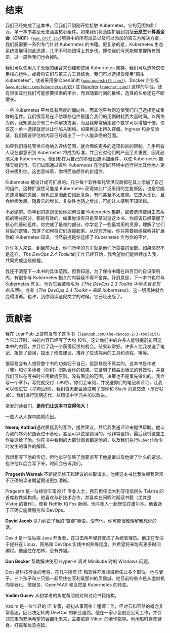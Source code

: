 # 结束

我们已经完成了这本书，但我们只刚刚开始接触 Kubernetes。它的范围如此广泛，单一本书甚至无法涵盖核心组件。如果我们将范围扩展到包括**云原生计算基金会**（**CNCF**）([`www.cncf.io/`](https://www.cncf.io/))项目中的所有成员以及可以添加的第三方解决方案，我们将需要一系列专门针对 Kubernetes 的书籍。更复杂的是，Kubernetes 生态系统发展得如此迅速，几乎不可能跟得上其步伐。即使我们今天能够掌握所有知识，过一周后我们也会掉队。

我们可以使用几乎无限的组合来创建和使用 Kubernetes 集群。我们可以选择仅使用核心组件，或者将它们与第三方工具结合。我们可以选择仅使用“原生 Kubernetes”，或者采用像 OpenShift ([`www.openshift.com/`](https://www.openshift.com/))、Docker 企业版 ([`www.docker.com/kubernetes#/EE`](https://www.docker.com/kubernetes#/EE)) 或 [Rancher](https://rancher.com/) ([`rancher.com/`](https://rancher.com/)) 这样的平台。还有很多其他我们可能想要探索的平台，而且随着时间的推移，选择的名单还在不断增长。

一些 Kubernetes 平台具有高度的偏向性，而其他平台则迫使我们自己选择组成集群的组件。我们很容易在评估哪些组件最适合我们的用例时耗费大量时间。以网络为例，我知道至少有二十种解决方案，而且我非常确定这个数字可以增加十倍。仅仅这一单一选择就足以让你陷入困境。如果再加上持久存储、Ingress 和身份验证，我们需要评估的内容已经超出了一个人能承受的范围。

如果我们将托管供应商纳入评估范围，就会面临更多的选项和新的限制。几乎所有人现在都意识到 Kubernetes 将成为标准，并且它对他们的产品至关重要，因此必须采用 Kubernetes。他们都在为自己的基础设施添加组件，以使 Kubernetes 能够无缝运行。它们试图通过宣称 Kubernetes 在他们的环境中运行得比其他地方更好来吸引你。这也意味着，你将面临额外的新组件。

Kubernetes 被设计成可扩展的。几乎每个软件和托管供应商都在其上添加了自己的组件。这种扩展性可能是 Kubernetes 获得如此广泛采用的主要原因，也是它能迅速发展的原因，但也正是因此它如此复杂，有时甚至不太直观。它庞大无比，且会继续发展。随着它的增长，复杂性也随之增加，可能让人感到不知所措。

不必绝望。你学到的原则无论你如何设置 Kubernetes 集群，或者选择使用生态系统的哪些部分，都是有效的。如果你没有只是草草浏览这本书，你应该已经掌握了核心的基础组件。你完成了最难的部分。你学会了一些最常用的资源，理解了它们背后的逻辑，知道了如何将它们连接起来。从现在开始，你只需要继续探索并扩展你的 Kubernetes 知识。当然前提是你选择了 Kubernetes 作为你的平台。

对许多人来说，到目前为止，你们所学的几乎就是他们所需要的全部。如果情况不是这样，*The DevOps 2.4 Toolkit*的工作已经开始，我希望你们能继续加入我，共同完成这段旅程。

我还不清楚下一本书的具体范围。但我知道，为了保持书籍在四百页的自设限制内，有很多与 Kubernetes 相关的内容我不得不舍弃。好消息是，下一本书也将与 Kubernetes 有关。也许它会被命名为《*The DevOps 2.3 Toolkit 中你未曾发现的东西*》，或者《*The DevOps 2.4 Toolkit – 高级 Kubernetes*》。这一切很快就会变得清晰。也许，到你阅读这段文字的时候，它已经出版了。

# 贡献者

我在 LeanPub 上提前发布了这本书（[`leanpub.com/the-devops-2-3-toolkit`](https://leanpub.com/the-devops-2-3-toolkit)）。当它公开时，书的内容已经写了大约 10%。这让你们中的许多人能够提前访问这本书的内容，并且给了我一个获得反馈的机会。结果非常好。许多人给我发送了笔记，报告了错误，提出了改进建议，推荐了应该探索的工具和流程，等等。

很容易会有人想将整个书的功劳归于自己，但那样是不真实的。这本书是作者（我）和许多读者（你们）团队合作的结果。它证明了精益出版法的有效性，并且我们可以在写书时应用敏捷原则。没有固定的范围，决策也不是事先做出的。我会写一个章节，写完就交付（*冲刺*）。你们会审阅，并发送你们的笔记和评论，让我可以改进它（*冲刺回顾*）。我们每天都会通过电子邮件和 Slack 消息交流（*每日站会*）。我们进行短期迭代，从错误中学习并加以改进。

亲爱的读者们，**是你们让这本书变得伟大！**

一些人从人群中脱颖而出。

**Neeraj Kothari**通过质疑我的写作，提供建议，并给我发送评论来提供帮助。他认为我的序列和图表过于基础，甚至可以说是错误的。他非常坚持，最后我将这些工作委派给了他。你在书中看到的大部分图表都是他的，以及我们执行`kubectl`命令时发生的事件的解释。

我很想写下他的传记，但他似乎忽略了我要求写下他是谁以及他做了什么的请求。也许他以后会写下来，时间会告诉我们。

**Prageeth Warnak** 不断提交修正和建议的拉取请求。他使这本书比我依赖我常常不正确的读者期望假设更加清晰。

Prageeth 是一位经验丰富的 IT 专业人士，目前担任澳大利亚电信巨头 Telstra 的首席软件架构师。他喜欢与新技术合作，并喜欢在闲暇时阅读书籍（尤其是 Viktor 的著作）、观看 Netflix 和 Fox 新闻。他与家人一起居住在墨尔本。他着迷于正确实施微服务和 DevOps。

**David Jacob** 尽力纠正了我的“蹩脚”英语。没有他，你可能很难理解我想说的话。

David 是一位后端 Java 开发者，在过去两年里转变成了系统管理员。他正在专注于提升在 Linux、网络和 DevOps 实践中的熟练程度，并希望将来能有更多时间编程。他居住在柏林，没有养猫。

**Don Becker** 帮助解决使用 Hyper-V 调试 Minikube 时的 Windows 问题。

Don 是科技行业的老将，在几乎所有 IT 和软件开发领域担任过多个职位。他与妻子、三个孩子和三只猫一起居住在亚利桑那州的凤凰城。他目前的重点是从虚拟机向容器化、微服务、OpenFAAS 和当然是 Kubernetes 的转变。

**Vadim Gusev** 从初学者的角度帮助校对和讨论书籍结构。

Vadim 是一位年轻的 IT 专家，最初从事网络工程师工作，但对云和容器的概念非常着迷，因此决定转向 DevOps 的职业道路。他在一家小型创业公司工作，并引领其走向充满希望的容器化未来，主要依靠 Viktor 的著作指导。他闲暇时喜欢健身、打鼓和故意拖延。
